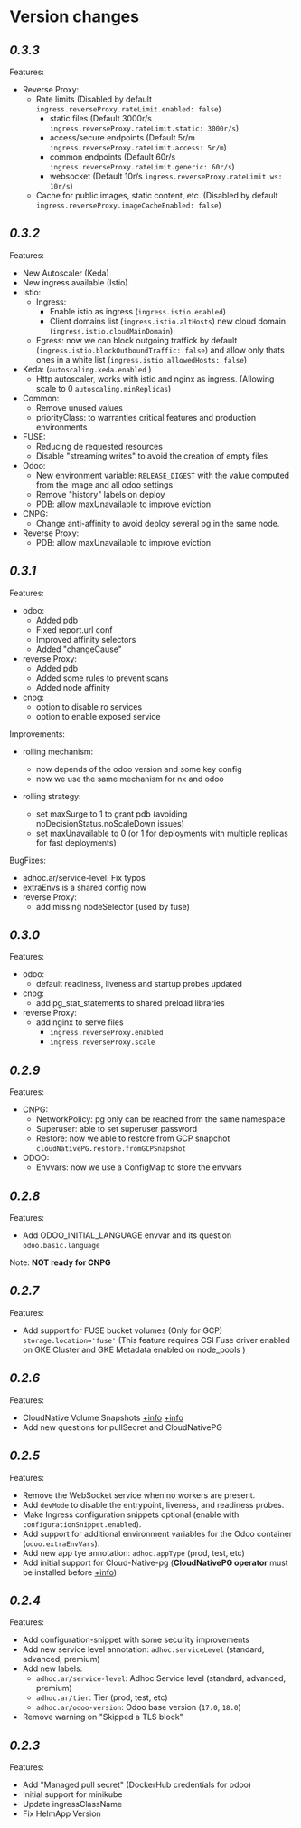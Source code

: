 # Version changes

## *0.3.3*

Features:

- Reverse Proxy:
  - Rate limits (Disabled by default `ingress.reverseProxy.rateLimit.enabled: false`)
    - static files (Default 3000r/s `ingress.reverseProxy.rateLimit.static: 3000r/s`)
    - access/secure endpoints (Default 5r/m `ingress.reverseProxy.rateLimit.access: 5r/m`)
    - common endpoints (Default 60r/s `ingress.reverseProxy.rateLimit.generic: 60r/s`)
    - websocket (Default 10r/s `ingress.reverseProxy.rateLimit.ws: 10r/s`)
  - Cache for public images, static content, etc. (Disabled by default `ingress.reverseProxy.imageCacheEnabled: false`)

## *0.3.2*

Features:

- New Autoscaler (Keda)
- New ingress available (Istio)
- Istio:
  - Ingress:
    - Enable istio as ingress (`ingress.istio.enabled`)
    - Client domains list (`ingress.istio.altHosts`) new cloud domain (`ingress.istio.cloudMainDomain`)
  - Egress: now we can block outgoing traffick by default (`ingress.istio.blockOutboundTraffic: false`) and allow only thats ones in a white list (`ingress.istio.allowedHosts: false`)
- Keda: (`autoscaling.keda.enabled` )
  - Http autoscaler, works with istio and nginx as ingress. (Allowing scale to 0 `autoscaling.minReplicas`)
- Common:
  - Remove unused values
  - priorityClass: to warranties critical features and production environments
- FUSE:
  - Reducing de requested resources
  - Disable "streaming writes" to avoid the creation of empty files
- Odoo:
  - New environment variable: `RELEASE_DIGEST` with the value computed from the image and all odoo settings
  - Remove "history" labels on deploy
  - PDB: allow maxUnavailable to improve eviction
- CNPG:
  - Change anti-affinity to avoid deploy several pg in the same node.
- Reverse Proxy:
  - PDB: allow maxUnavailable to improve eviction  

## *0.3.1*

Features:

- odoo:
  - Added pdb
  - Fixed report.url conf
  - Improved affinity selectors
  - Added "changeCause"
- reverse Proxy:
  - Added pdb
  - Added some rules to prevent scans
  - Added node affinity
- cnpg:
  - option to disable ro services
  - option to enable exposed service

Improvements:

- rolling mechanism:
  - now depends of the odoo version and some key config
  - now we use the same mechanism for nx and odoo

- rolling strategy:
  - set maxSurge to 1 to grant pdb (avoiding noDecisionStatus.noScaleDown issues)
  - set maxUnavailable to 0 (or 1 for deployments with multiple replicas for fast deployments)

BugFixes:

- adhoc.ar/service-level: Fix typos
- extraEnvs is a shared config now
- reverse Proxy:
  - add missing nodeSelector (used by fuse)

## *0.3.0*

Features:

- odoo:
  - default readiness, liveness and startup probes updated
- cnpg:
  - add pg_stat_statements to shared preload libraries
- reverse Proxy:
  - add nginx to serve files
    - `ingress.reverseProxy.enabled`
    - `ingress.reverseProxy.scale`

## *0.2.9*

Features:

- CNPG:
  - NetworkPolicy: pg only can be reached from the same namespace
  - Superuser: able to set superuser password
  - Restore: now we able to restore from GCP snapchot `cloudNativePG.restore.fromGCPSnapshot`
- ODOO:
  - Envvars: now we use a ConfigMap to store the envvars

## *0.2.8*

Features:

- Add ODOO_INITIAL_LANGUAGE envvar and its question `odoo.basic.language`

Note: **NOT ready for CNPG**

## *0.2.7*

Features:

- Add support for FUSE bucket volumes (Only for GCP) `storage.location='fuse'`
  (This feature requires CSI Fuse driver enabled on GKE Cluster and GKE Metadata enabled on node_pools )

## *0.2.6*

Features:

- CloudNative Volume Snapshots [+info](https://cloudnative-pg.io/documentation/1.22/backup/#object-stores-or-volume-snapshots-which-one-to-use) [+info](https://cloudnative-pg.io/documentation/1.22/backup_volumesnapshot/)
- Add new questions for pullSecret and CloudNativePG

## *0.2.5*

Features:

- Remove the WebSocket service when no workers are present.
- Add `devMode` to disable the entrypoint, liveness, and readiness probes.
- Make Ingress configuration snippets optional (enable with `configurationSnippet.enabled`).
- Add support for additional environment variables for the Odoo container (`odoo.extraEnvVars`).
- Add new app tye annotation: `adhoc.appType` (prod, test, etc)
- Add initial support for Cloud-Native-pg (**CloudNativePG operator** must be installed before [+info](https://github.com/cloudnative-pg/charts))

## *0.2.4*

Features:

- Add configuration-snippet with some security improvements
- Add new service level annotation: `adhoc.serviceLevel` (standard, advanced, premium)
- Add new labels:
  - `adhoc.ar/service-level`: Adhoc Service level (standard, advanced, premium)
  - `adhoc.ar/tier`: Tier (prod, test, etc)
  - `adhoc.ar/odoo-version`: Odoo base version (`17.0`, `18.0`)
- Remove warning on "Skipped a TLS block"

## *0.2.3*

Features:

- Add "Managed pull secret" (DockerHub credentials for odoo)
- Initial support for minikube
- Update ingressClassName
- Fix HelmApp Version
